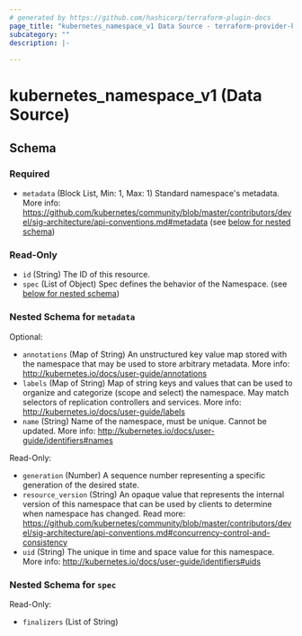 ```yaml
---
# generated by https://github.com/hashicorp/terraform-plugin-docs
page_title: "kubernetes_namespace_v1 Data Source - terraform-provider-kubernetes"
subcategory: ""
description: |-
  
---
```


# kubernetes_namespace_v1 (Data Source)





<!-- schema generated by tfplugindocs -->
## Schema

### Required

- `metadata` (Block List, Min: 1, Max: 1) Standard namespace's metadata. More info: https://github.com/kubernetes/community/blob/master/contributors/devel/sig-architecture/api-conventions.md#metadata (see [below for nested schema](#nestedblock--metadata))

### Read-Only

- `id` (String) The ID of this resource.
- `spec` (List of Object) Spec defines the behavior of the Namespace. (see [below for nested schema](#nestedatt--spec))

<a id="nestedblock--metadata"></a>
### Nested Schema for `metadata`

Optional:

- `annotations` (Map of String) An unstructured key value map stored with the namespace that may be used to store arbitrary metadata. More info: http://kubernetes.io/docs/user-guide/annotations
- `labels` (Map of String) Map of string keys and values that can be used to organize and categorize (scope and select) the namespace. May match selectors of replication controllers and services. More info: http://kubernetes.io/docs/user-guide/labels
- `name` (String) Name of the namespace, must be unique. Cannot be updated. More info: http://kubernetes.io/docs/user-guide/identifiers#names

Read-Only:

- `generation` (Number) A sequence number representing a specific generation of the desired state.
- `resource_version` (String) An opaque value that represents the internal version of this namespace that can be used by clients to determine when namespace has changed. Read more: https://github.com/kubernetes/community/blob/master/contributors/devel/sig-architecture/api-conventions.md#concurrency-control-and-consistency
- `uid` (String) The unique in time and space value for this namespace. More info: http://kubernetes.io/docs/user-guide/identifiers#uids


<a id="nestedatt--spec"></a>
### Nested Schema for `spec`

Read-Only:

- `finalizers` (List of String)


